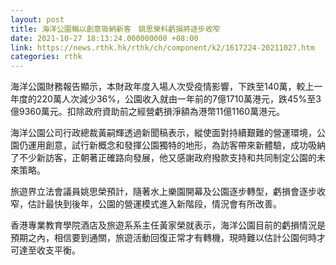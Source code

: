 ```yaml
---
layout: post
title: 海洋公園稱以創意吸納新客　姚思榮料虧損將逐步收窄
date: 2021-10-27 18:13:24.000000000 +08:00
link: https://news.rthk.hk/rthk/ch/component/k2/1617224-20211027.htm
categories: rthk
---
```


海洋公園財務報告顯示，本財政年度入場人次受疫情影響，下跌至140萬，較上一年度的220萬人次減少36%，公園收入就由一年前的7億1710萬港元，跌45%至3億9360萬元。扣除政府資助前之經營虧損淨額為港幣11億1160萬港元。

海洋公園公司行政總裁黃嗣輝透過新聞稿表示，縱使面對持續艱難的營運環境，公園仍運用創意，試行新概念和發揮公園獨特的地形，為訪客帶來新體驗，成功吸納了不少新訪客，正朝著正確路向發展，他又感謝政府撥款支持和共同制定公園的未來策略。

旅遊界立法會議員姚思榮預計，隨著水上樂園開幕及公園逐步轉型，虧損會逐步收窄，估計最快到後年，公園的營運模式進入新階段，情況會有所改善。

香港專業教育學院酒店及旅遊系系主任黃家榮就表示，海洋公園目前的虧損情況是預期之內，相信要到通關，旅遊活動回復正常才有轉機，現時難以估計公園何時才可達至收支平衡。
